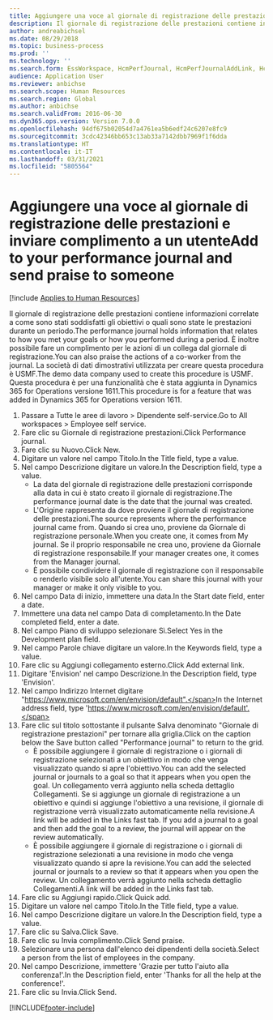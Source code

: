 ```yaml
---
title: Aggiungere una voce al giornale di registrazione delle prestazioni e inviare complimento a un utente
description: Il giornale di registrazione delle prestazioni contiene informazioni correlate a come sono stati soddisfatti gli obiettivi o quali sono state le prestazioni durante un periodo.
author: andreabichsel
ms.date: 08/29/2018
ms.topic: business-process
ms.prod: ''
ms.technology: ''
ms.search.form: EssWorkspace, HcmPerfJournal, HcmPerfJournalAddLink, HcmPerfPraise, HcmWorkerLookUpByPerson, HcmPerfJournalAdd, HcmEmployeeDevelopmentWorkspace
audience: Application User
ms.reviewer: anbichse
ms.search.scope: Human Resources
ms.search.region: Global
ms.author: anbichse
ms.search.validFrom: 2016-06-30
ms.dyn365.ops.version: Version 7.0.0
ms.openlocfilehash: 94df675b02054d7a4761ea5b6edf24c6207e8fc9
ms.sourcegitcommit: 3cdc42346bb653c13ab33a7142dbb7969f1f6dda
ms.translationtype: HT
ms.contentlocale: it-IT
ms.lasthandoff: 03/31/2021
ms.locfileid: "5805564"
---
```

# <a name="add-to-your-performance-journal-and-send-praise-to-someone"></a><span data-ttu-id="35e57-103">Aggiungere una voce al giornale di registrazione delle prestazioni e inviare complimento a un utente</span><span class="sxs-lookup"><span data-stu-id="35e57-103">Add to your performance journal and send praise to someone</span></span>

[!include [Applies to Human Resources](../includes/applies-to-hr.md)]

<span data-ttu-id="35e57-104">Il giornale di registrazione delle prestazioni contiene informazioni correlate a come sono stati soddisfatti gli obiettivi o quali sono state le prestazioni durante un periodo.</span><span class="sxs-lookup"><span data-stu-id="35e57-104">The performance journal holds information that relates to how you met your goals or how you performed during a period.</span></span> <span data-ttu-id="35e57-105">È inoltre possibile fare un complimento per le azioni di un collega dal giornale di registrazione.</span><span class="sxs-lookup"><span data-stu-id="35e57-105">You can also praise the actions of a co-worker from the journal.</span></span> <span data-ttu-id="35e57-106">La società di dati dimostrativi utilizzata per creare questa procedura è USMF.</span><span class="sxs-lookup"><span data-stu-id="35e57-106">The demo data company used to create this procedure is USMF.</span></span> <span data-ttu-id="35e57-107">Questa procedura è per una funzionalità che è stata aggiunta in Dynamics 365 for Operations versione 1611.</span><span class="sxs-lookup"><span data-stu-id="35e57-107">This procedure is for a feature that was added in Dynamics 365 for Operations version 1611.</span></span>

1. <span data-ttu-id="35e57-108">Passare a Tutte le aree di lavoro > Dipendente self-service.</span><span class="sxs-lookup"><span data-stu-id="35e57-108">Go to All workspaces > Employee self service.</span></span>
2. <span data-ttu-id="35e57-109">Fare clic su Giornale di registrazione prestazioni.</span><span class="sxs-lookup"><span data-stu-id="35e57-109">Click Performance journal.</span></span>
3. <span data-ttu-id="35e57-110">Fare clic su Nuovo.</span><span class="sxs-lookup"><span data-stu-id="35e57-110">Click New.</span></span>
4. <span data-ttu-id="35e57-111">Digitare un valore nel campo Titolo.</span><span class="sxs-lookup"><span data-stu-id="35e57-111">In the Title field, type a value.</span></span>
5. <span data-ttu-id="35e57-112">Nel campo Descrizione digitare un valore.</span><span class="sxs-lookup"><span data-stu-id="35e57-112">In the Description field, type a value.</span></span>
    * <span data-ttu-id="35e57-113">La data del giornale di registrazione delle prestazioni corrisponde alla data in cui è stato creato il giornale di registrazione.</span><span class="sxs-lookup"><span data-stu-id="35e57-113">The performance journal date is the date that the journal was created.</span></span>  
    * <span data-ttu-id="35e57-114">L'Origine rappresenta da dove proviene il giornale di registrazione delle prestazioni.</span><span class="sxs-lookup"><span data-stu-id="35e57-114">The source represents where the performance journal came from.</span></span> <span data-ttu-id="35e57-115">Quando si crea uno, proviene da Giornale di registrazione personale.</span><span class="sxs-lookup"><span data-stu-id="35e57-115">When you create one, it comes from My journal.</span></span> <span data-ttu-id="35e57-116">Se il proprio responsabile ne crea uno, proviene da Giornale di registrazione responsabile.</span><span class="sxs-lookup"><span data-stu-id="35e57-116">If your manager creates one, it comes from the Manager journal.</span></span>  
    * <span data-ttu-id="35e57-117">È possibile condividere il giornale di registrazione con il responsabile o renderlo visibile solo all'utente.</span><span class="sxs-lookup"><span data-stu-id="35e57-117">You can share this journal with your manager or make it only visible to you.</span></span>  
6. <span data-ttu-id="35e57-118">Nel campo Data di inizio, immettere una data.</span><span class="sxs-lookup"><span data-stu-id="35e57-118">In the Start date field, enter a date.</span></span>
7. <span data-ttu-id="35e57-119">Immettere una data nel campo Data di completamento.</span><span class="sxs-lookup"><span data-stu-id="35e57-119">In the Date completed field, enter a date.</span></span>
8. <span data-ttu-id="35e57-120">Nel campo Piano di sviluppo selezionare Sì.</span><span class="sxs-lookup"><span data-stu-id="35e57-120">Select Yes in the Development plan field.</span></span>
9. <span data-ttu-id="35e57-121">Nel campo Parole chiave digitare un valore.</span><span class="sxs-lookup"><span data-stu-id="35e57-121">In the Keywords field, type a value.</span></span>
10. <span data-ttu-id="35e57-122">Fare clic su Aggiungi collegamento esterno.</span><span class="sxs-lookup"><span data-stu-id="35e57-122">Click Add external link.</span></span>
11. <span data-ttu-id="35e57-123">Digitare 'Envision' nel campo Descrizione.</span><span class="sxs-lookup"><span data-stu-id="35e57-123">In the Description field, type 'Envision'.</span></span>
12. <span data-ttu-id="35e57-124">Nel campo Indirizzo Internet digitare "https://www.microsoft.com/en/envision/default".</span><span class="sxs-lookup"><span data-stu-id="35e57-124">In the Internet address field, type 'https://www.microsoft.com/en/envision/default'.</span></span>
13. <span data-ttu-id="35e57-125">Fare clic sul titolo sottostante il pulsante Salva denominato "Giornale di registrazione prestazioni" per tornare alla griglia.</span><span class="sxs-lookup"><span data-stu-id="35e57-125">Click on the caption below the Save button called "Performance journal" to return to the grid.</span></span>
    * <span data-ttu-id="35e57-126">È possibile aggiungere il giornale di registrazione o i giornali di registrazione selezionati a un obiettivo in modo che venga visualizzato quando si apre l'obiettivo.</span><span class="sxs-lookup"><span data-stu-id="35e57-126">You can add the selected journal or journals to a goal so that it appears when you open the goal.</span></span> <span data-ttu-id="35e57-127">Un collegamento verrà aggiunto nella scheda dettaglio Collegamenti. Se si aggiunge un giornale di registrazione a un obiettivo e quindi si aggiunge l'obiettivo a una revisione, il giornale di registrazione verrà visualizzato automaticamente nella revisione.</span><span class="sxs-lookup"><span data-stu-id="35e57-127">A link will be added in the Links fast tab.    If you add a journal to a goal and then add the goal to a review, the journal will appear on the review automatically.</span></span>  
    * <span data-ttu-id="35e57-128">È possibile aggiungere il giornale di registrazione o i giornali di registrazione selezionati a una revisione in modo che venga visualizzato quando si apre la revisione.</span><span class="sxs-lookup"><span data-stu-id="35e57-128">You can add the selected journal or journals to a review so that it appears when you open the review.</span></span>    <span data-ttu-id="35e57-129">Un collegamento verrà aggiunto nella scheda dettaglio Collegamenti.</span><span class="sxs-lookup"><span data-stu-id="35e57-129">A link will be added in the Links fast tab.</span></span>  
14. <span data-ttu-id="35e57-130">Fare clic su Aggiungi rapido.</span><span class="sxs-lookup"><span data-stu-id="35e57-130">Click Quick add.</span></span>
15. <span data-ttu-id="35e57-131">Digitare un valore nel campo Titolo.</span><span class="sxs-lookup"><span data-stu-id="35e57-131">In the Title field, type a value.</span></span>
16. <span data-ttu-id="35e57-132">Nel campo Descrizione digitare un valore.</span><span class="sxs-lookup"><span data-stu-id="35e57-132">In the Description field, type a value.</span></span>
17. <span data-ttu-id="35e57-133">Fare clic su Salva.</span><span class="sxs-lookup"><span data-stu-id="35e57-133">Click Save.</span></span>
18. <span data-ttu-id="35e57-134">Fare clic su Invia complimento.</span><span class="sxs-lookup"><span data-stu-id="35e57-134">Click Send praise.</span></span>
19. <span data-ttu-id="35e57-135">Selezionare una persona dall'elenco dei dipendenti della società.</span><span class="sxs-lookup"><span data-stu-id="35e57-135">Select a person from the list of employees in the company.</span></span>
20. <span data-ttu-id="35e57-136">Nel campo Descrizione, immettere 'Grazie per tutto l'aiuto alla conferenza!'.</span><span class="sxs-lookup"><span data-stu-id="35e57-136">In the Description field, enter 'Thanks for all the help at the conference!'.</span></span>
21. <span data-ttu-id="35e57-137">Fare clic su Invia.</span><span class="sxs-lookup"><span data-stu-id="35e57-137">Click Send.</span></span>



[!INCLUDE[footer-include](../includes/footer-banner.md)]